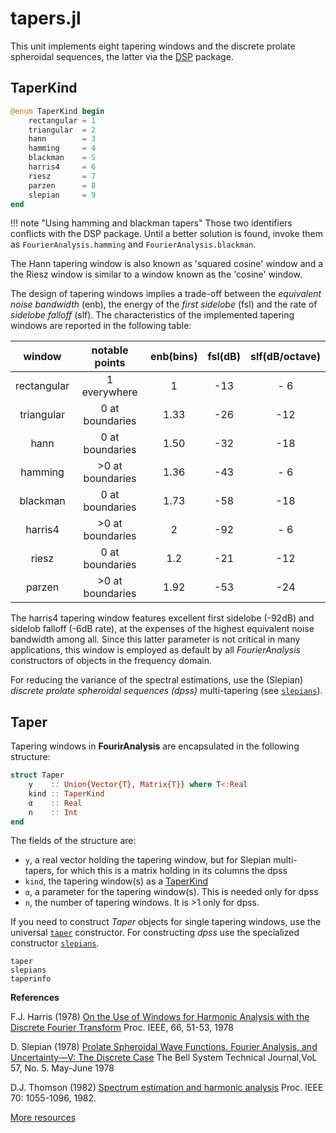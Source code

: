 # tapers.jl

This unit implements eight tapering windows and the
discrete prolate spheroidal sequences, the latter via the
[DSP](https://github.com/JuliaDSP/DSP.jl) package.


## TaperKind
```julia
@enum TaperKind begin
    rectangular = 1
    triangular  = 2
    hann        = 3
    hamming     = 4
    blackman    = 5
    harris4     = 6
    riesz       = 7
    parzen      = 8
    slepian     = 9
end
```

!!! note "Using hamming and blackman tapers"
    Those two identifiers conflicts with the DSP package. Until a better
    solution is found, invoke them as `FourierAnalysis.hamming` and
    `FourierAnalysis.blackman`.

The Hann tapering window is also known as 'squared cosine' window and a
the Riesz window is similar to a window known as the 'cosine' window.

The design of tapering windows implies a trade-off between
the *equivalent noise bandwidth* (enb),
the energy of the *first sidelobe* (fsl) and the rate of
*sidelobe falloff* (slf). The characteristics of the implemented tapering windows are reported in the following table:

|    window   | notable points   |enb(bins)|fsl(dB)| slf(dB/octave) |
|:-----------:|:----------------:|:-------:|:-----:|:--------------:|
| rectangular | 1 everywhere     |1        |  -13  |    - 6         |
| triangular  | 0 at boundaries  |1.33     |  -26  |    -12         |
| hann        | 0 at boundaries  |1.50     |  -32  |    -18         |
| hamming     | >0 at boundaries |1.36     |  -43  |    - 6         |
| blackman    | 0 at boundaries  |1.73     |  -58  |    -18         |
| harris4     | >0 at boundaries |2        |  -92  |    - 6         |
| riesz       | 0 at boundaries  |1.2      |  -21  |    -12         |
| parzen      | >0 at boundaries |1.92     |  -53  |    -24         |

The harris4 tapering window features excellent first sidelobe (-92dB) and sidelob falloff (-6dB rate),
at the expenses of the highest equivalent noise bandwidth among all.
Since this latter parameter is not critical in many applications,
this window is employed as default by all *FourierAnalysis* constructors of objects in the frequency domain.

For reducing the variance of the spectral estimations, use the (Slepian) *discrete prolate spheroidal sequences (dpss)* multi-tapering (see [`slepians`](@ref)).

## Taper

Tapering windows in **FourirAnalysis** are encapsulated in the following structure:

```julia
struct Taper
    y    :: Union{Vector{T}, Matrix{T}} where T<:Real
    kind :: TaperKind
    α    :: Real
    n    :: Int
end
```

The fields of the structure are:

- `y`, a real vector holding the tapering window, but for Slepian multi-tapers, for which this is a matrix holding in its columns the dpss
- `kind`, the tapering window(s) as a [TaperKind](@ref)
- `α`, a parameter for the tapering window(s). This is needed only for dpss
- `n`, the number of tapering windows. It is >1 only for dpss.

If you need to construct *Taper* objects for single tapering windows, use the universal [`taper`](@ref) constructor.
For constructing *dpss* use the specialized constructor [`slepians`](@ref).

```@docs
taper
slepians
taperinfo
```


**References**

F.J. Harris (1978)
[On the Use of Windows for Harmonic Analysis with the Discrete Fourier Transform](http://www.utdallas.edu/~cpb021000/EE%204361/Great%20DSP%20Papers/Harris%20on%20Windows.pdf)
Proc. IEEE, 66, 51-53, 1978

D. Slepian (1978)
[Prolate Spheroidal Wave Functions. Fourier Analysis, and Uncertainty—V: The Discrete Case](https://ieeexplore-ieee-org.gaelnomade-1.grenet.fr/stamp/stamp.jsp?tp=&arnumber=6771595)
The Bell System Technical Journal,VoL 57, No. 5. May-June 1978

D.J. Thomson (1982)
[Spectrum estimation and harmonic analysis](http://citeseerx.ist.psu.edu/viewdoc/download?doi=10.1.1.471.1278&rep=rep1&type=pdf)
Proc. IEEE 70: 1055-1096, 1982.

[More resources](https://pdfs.semanticscholar.org/752d/1a551b96559458064323eb3de7faaaef4c4e.pdf)
